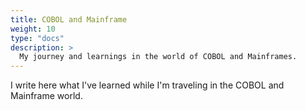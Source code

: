 ```yaml
---
title: COBOL and Mainframe
weight: 10
type: "docs"
description: >
  My journey and learnings in the world of COBOL and Mainframes.
---
```


I write here what I've learned while I'm traveling in the COBOL and Mainframe world.
